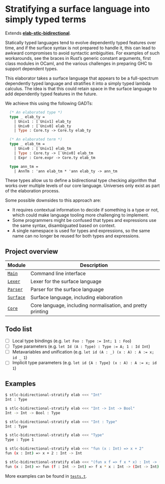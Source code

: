 # Stratifying a surface language into simply typed terms

Extends [**elab-stlc-bidirectional**](../elab-stlc-bidirectional).

Statically typed languages tend to evolve dependently typed features over time,
and if the surface syntax is not prepared to handle it, this can lead to awkward
compromises to avoid syntactic ambiguities. For examples of such workarounds,
see the braces in Rust’s generic constant arguments, first class modules in
OCaml, and the various challenges in preparing GHC to support dependent types.

This elaborator takes a surface language that appears to be a full-spectrum
dependently typed language and stratifies it into a simply typed lambda
calculus. The idea is that this could retain space in the surface language to
add dependently typed features in the future.

We achieve this using the following GADTs:

<!-- $MDX file=Surface.ml,part=elab-types -->
```ocaml
  (* An elaborated type *)
  type _ elab_ty =
    | Univ1 : [`Univ1] elab_ty
    | Univ0 : [`Univ0] elab_ty
    | Type : Core.ty -> Core.ty elab_ty

  (* An elaborated term *)
  type _ elab_tm =
    | Univ0 : [`Univ1] elab_tm
    | Type : Core.ty -> [`Univ0] elab_tm
    | Expr : Core.expr -> Core.ty elab_tm

  type ann_tm =
    | AnnTm : 'ann elab_tm * 'ann elab_ty -> ann_tm
```

These types allow us to define a bidirectional type checking algorithm that
works over multiple levels of our core language. Universes only exist as part of
the elaboration process.

Some possible downsides to this approach are:

- It requires contextual information to decide if something is a type or not,
  which could make language tooling more challenging to implement.
- Some programmers might be confused that types and expressions use the same
  syntax, disambiguated based on context.
- A single namespace is used for types and expressions, so the same name can no
  longer be reused for both types and expressions.

## Project overview

| Module        | Description                             |
| ------------- | --------------------------------------- |
| [`Main`]      | Command line interface                  |
| [`Lexer`]     | Lexer for the surface language          |
| [`Parser`]    | Parser for the surface language         |
| [`Surface`]   | Surface language, including elaboration |
| [`Core`]      | Core language, including normalisation, and pretty printing |

[`Main`]: ./Main.ml
[`Lexer`]: ./Lexer.mll
[`Parser`]: ./Parser.mly
[`Surface`]: ./Surface.ml
[`Core`]: ./Core.ml

## Todo list

- [ ] Local type bindings (e.g. `let Foo : Type := Int; 1 : Foo`)
- [ ] Type parameters (e.g. `let Id (A : Type) : Type := A; 1 : Id Int`)
- [ ] Metavariables and unification (e.g. `let id (A : _) (x : A) : A := x; id _ 1`)
- [ ] Implicit type parameters (e.g. `let id {A : Type} (x : A) : A := x; id 1`)

## Examples

```sh
$ stlc-bidirectional-stratify elab <<< "Int"
Int : Type
```

```sh
$ stlc-bidirectional-stratify elab <<< "Int -> Int -> Bool"
Int -> Int -> Bool : Type
```

```sh
$ stlc-bidirectional-stratify elab <<< "Int : Type"
Int : Type
```

```sh
$ stlc-bidirectional-stratify elab <<< "Type"
Type : Type 1
```

```sh
$ stlc-bidirectional-stratify elab <<< "fun (x : Int) => x + 2"
fun (x : Int) => x + 2 : Int -> Int
```

```sh
$ stlc-bidirectional-stratify elab <<< "(fun x f => f x * x) : Int -> (Int -> Int) -> Int"
fun (x : Int) => fun (f : Int -> Int) => f x * x : Int -> (Int -> Int) -> Int
```

More examples can be found in [`tests.t`](tests.t).
